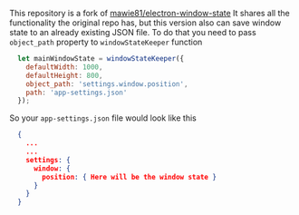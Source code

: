 This repository is a fork of [mawie81/electron-window-state](https://github.com/mawie81/electron-window-state)
It shares all the functionality the original repo has, but this version also can save window state to an already existing JSON file. To do that you need to pass `object_path` property to `windowStateKeeper` function

```js
  let mainWindowState = windowStateKeeper({
    defaultWidth: 1000,
    defaultHeight: 800,
    object_path: 'settings.window.position',
    path: 'app-settings.json'
  });
```
So your `app-settings.json` file would look like this

```json
  {
    ...
    ...
    settings: {
      window: {
        position: { Here will be the window state }
      }
    }
  }
```
